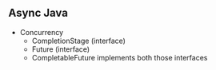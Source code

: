 ## Async Java

- Concurrency
    - CompletionStage (interface)
    - Future (interface)
    - CompletableFuture implements both those interfaces

